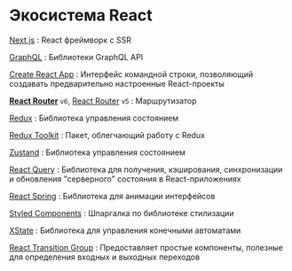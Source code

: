 # Экосистема React

[Next.js](nextjs/index.md)
: React фреймворк с SSR

[GraphQL](graphql/index.md)
: Библиотеки GraphQL API

[Create React App](cra.md)
: Интерфейс командной строки, позволяющий создавать предварительно настроенные React-проекты

**[React Router](react-router.6/index.md)** <small>v6</small>, [React Router](react-router.md) <small>v5</small>
: Маршрутизатор

[Redux](redux/index.md)
: Библиотека управления состоянием

[Redux Toolkit](redux-toolkit.md)
: Пакет, облегчающий работу с Redux

[Zustand](./zustand/getting-started/introduction.md)
: Библиотека управления состоянием

[React Query](react-query.md)
: Библиотека для получения, кэширования, синхронизации и обновления "серверного" состояния в React-приложениях

[React Spring](react-spring.md)
: Библиотека для анимации интерфейсов

[Styled Components](styled-components.md)
: Шпаргалка по библиотеке стилизации

[XState](xstate/index.md)
: Библиотека для управления конечными автоматами

[React Transition Group](react-transition-group/index.md)
: Предоставляет простые компоненты, полезные для определения входных и выходных переходов
